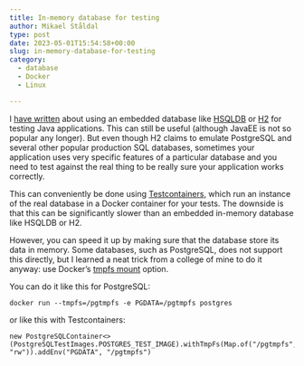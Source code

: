 ```yaml
---
title: In-memory database for testing
author: Mikael Ståldal
type: post
date: 2023-05-01T15:54:58+00:00
slug: in-memory-database-for-testing
category:
  - database
  - Docker
  - Linux

---
```

I [have written][1] about using an embedded database like [HSQLDB][2] or [H2][3] for testing Java applications. This can still be useful (although JavaEE is not so popular any longer). But even though H2 claims to emulate PostgreSQL and several other popular production SQL databases, sometimes your application uses very specific features of a particular database and you need to test against the real thing to be really sure your application works correctly.

This can conveniently be done using [Testcontainers][4], which run an instance of the real database in a Docker container for your tests. The downside is that this can be significantly slower than an embedded in-memory database like HSQLDB or H2.

However, you can speed it up by making sure that the database store its data in memory. Some databases, such as PostgreSQL, does not support this directly, but I learned a neat trick from a college of mine to do it anyway: use Docker&#8217;s [tmpfs mount][5] option. 

You can do it like this for PostgreSQL:

```
docker run --tmpfs=/pgtmpfs -e PGDATA=/pgtmpfs postgres
```

or like this with Testcontainers: 

```
new PostgreSQLContainer<>(PostgreSQLTestImages.POSTGRES_TEST_IMAGE).withTmpFs(Map.of("/pgtmpfs", "rw")).addEnv("PGDATA", "/pgtmpfs")
```

 [1]: https://www.staldal.nu/tech/2013/10/13/using-an-embedded-sql-database-in-java-web-application/
 [2]: https://hsqldb.org/
 [3]: https://h2database.com/html/main.html
 [4]: https://www.testcontainers.org/modules/databases/
 [5]: https://docs.docker.com/storage/tmpfs/